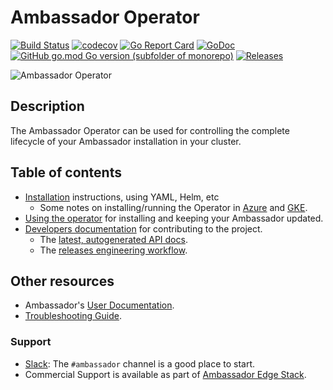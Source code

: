 # Ambassador Operator

[![Build Status](https://travis-ci.com/datawire/ambassador-operator.svg?token=FPnnbB3C3dSrB6gCVFnw&branch=master)](https://travis-ci.com/datawire/ambassador-operator)
[![codecov](https://codecov.io/gh/datawire/ambassador-operator/branch/master/graph/badge.svg)](https://codecov.io/gh/datawire/ambassador-operator)
[![Go Report Card](https://goreportcard.com/badge/github.com/datawire/ambassador-operator)](https://goreportcard.com/report/github.com/datawire/ambassador-operator)
[![GoDoc](https://godoc.org/github.com/datawire/ambassador-operator/pkg?status.svg)](https://godoc.org/github.com/datawire/ambassador-operator/pkg)
[![GitHub go.mod Go version (subfolder of monorepo)](https://img.shields.io/github/go-mod/go-version/datawire/ambassador-operator?filename=go.mod)](https://github.com/datawire/ambassador-operator/blob/master/go.mod)
[![Releases](https://img.shields.io/github/downloads/datawire/ambassador-operator/latest/total)](https://github.com/datawire/ambassador-operator/releases)

![Ambassador Operator](https://www.getambassador.io/images/features-page-bird.svg)  

## Description

The Ambassador Operator can be used for controlling the
complete lifecycle of your Ambassador installation in your cluster.

## Table of contents

* [Installation](docs/install.md) instructions, using YAML, Helm, etc
  * Some notes on installing/running the Operator in [Azure](docs/deploy-azure.md) and [GKE](docs/deploy-gke.md). 
* [Using the operator](docs/using.md) for installing and keeping your Ambassador updated.
* [Developers documentation](docs/development.md) for contributing to the project.
  * The [latest, autogenerated API docs](docs/api/index.md).
  * The [releases engineering workflow](docs/releases.md).

## Other resources

* Ambassador's [User Documentation](https://www.getambassador.io/docs).
* [Troubleshooting Guide](https://www.getambassador.io/reference/debugging).

### Support

* [Slack](https://d6e.co/slack): The `#ambassador` channel is a good place to start.
* Commercial Support is available as part of [Ambassador Edge Stack](https://www.getambassador.io/products/).




